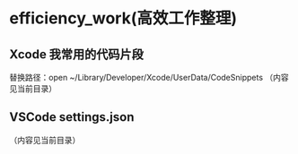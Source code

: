 # efficiency_work(高效工作整理)

## Xcode 我常用的代码片段
替换路径：open ~/Library/Developer/Xcode/UserData/CodeSnippets
（内容见当前目录）
## VSCode settings.json
（内容见当前目录）

